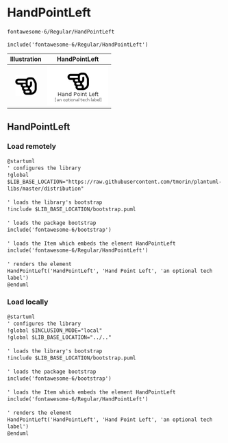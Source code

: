 # HandPointLeft


```text
fontawesome-6/Regular/HandPointLeft
```

```text
include('fontawesome-6/Regular/HandPointLeft')
```



| Illustration | HandPointLeft |
| :---: | :---: |
| ![illustration for Illustration](../../fontawesome-6/Regular/HandPointLeft.png) | ![illustration for HandPointLeft](../../fontawesome-6/Regular/HandPointLeft.Local.png) |




## HandPointLeft

### Load remotely
```plantuml
@startuml
' configures the library
!global $LIB_BASE_LOCATION="https://raw.githubusercontent.com/tmorin/plantuml-libs/master/distribution"

' loads the library's bootstrap
!include $LIB_BASE_LOCATION/bootstrap.puml

' loads the package bootstrap
include('fontawesome-6/bootstrap')

' loads the Item which embeds the element HandPointLeft
include('fontawesome-6/Regular/HandPointLeft')

' renders the element
HandPointLeft('HandPointLeft', 'Hand Point Left', 'an optional tech label')
@enduml
```

### Load locally
```plantuml
@startuml
' configures the library
!global $INCLUSION_MODE="local"
!global $LIB_BASE_LOCATION="../.."

' loads the library's bootstrap
!include $LIB_BASE_LOCATION/bootstrap.puml

' loads the package bootstrap
include('fontawesome-6/bootstrap')

' loads the Item which embeds the element HandPointLeft
include('fontawesome-6/Regular/HandPointLeft')

' renders the element
HandPointLeft('HandPointLeft', 'Hand Point Left', 'an optional tech label')
@enduml
```

